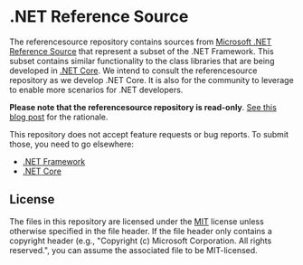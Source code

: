 # .NET Reference Source

The referencesource repository contains sources from [Microsoft .NET Reference Source](https://referencesource.microsoft.com/)
that represent a subset of the .NET Framework.  This subset contains similar functionality to the class libraries that are being
developed in [.NET Core](https://github.com/dotnet/runtime).  We intend to consult the referencesource repository as we develop
.NET Core.  It is also for the community to leverage to enable more scenarios for .NET developers. 

**Please note that the referencesource repository is read-only**. [See this blog post](https://devblogs.microsoft.com/dotnet/net-core-is-open-source/) for the rationale.

This repository does not accept feature requests or bug reports. To submit those, you need to go elsewhere:

* [.NET Framework](https://developercommunity.visualstudio.com/dotnet)
* [.NET Core](https://github.com/dotnet/core)

## License

The files in this repository are licensed under the [MIT](LICENSE.txt) license unless otherwise specified in the file header. If the file header only contains a copyright header (e.g., "Copyright (c) Microsoft Corporation. All rights reserved.", you can assume the associated file to be MIT-licensed.
